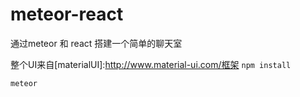 # meteor-react


通过meteor 和 react 搭建一个简单的聊天室

整个UI来自[materialUI]:http://www.material-ui.com/框架
` npm install `


` meteor `
